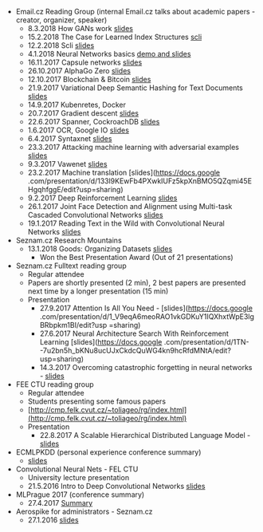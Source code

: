 * Email.cz Reading Group (internal Email.cz talks about academic papers - creator, organizer, speaker)
  * 8.3.2018 How GANs work [slides](https://docs.google.com/presentation/d/1EeZyCsSC4SInHORtfnspV3cmw1q4XwFXZtgicThFdMk/edit?usp=sharing)
  * 15.2.2018 The Case for Learned Index Structures [scli](https://docs.google.com/presentation/d/1jGlT443sxdBodQ40F8b3JgJGoVfwVORg-7h6cm1Uv5U/edit?usp=sharing)
  * 12.2.2018 Scli [slides](https://docs.google.com/presentation/d/11-Lq0-SxkvEgCHrjY3RGR5JI4ZdMZfqqNCiLfPkjtg4/edit?usp=sharing)
  * 4.1.2018 Neural Networks basics [demo and slides](https://github.com/tivvit/nn-basics)
  * 16.11.2017 Capsule networks [slides](https://docs.google.com/presentation/d/152ffc-Dyb--bgGWsorLut43oM4vjFWMnb-cUAlwgoiI/edit?usp=sharing)
  * 26.10.2017 AlphaGo Zero [slides](https://docs.google.com/presentation/d/16-SL3y63V91gnlqLwpL6XI7ZldjNhgzlWP85UwnS0Xo/edit?usp=sharing)
  * 12.10.2017 Blockchain & Bitcoin [slides](https://docs.google.com/presentation/d/1BqJTZg4tpSogbQOFg6Nm4_dL08kQrXj1IIXLx-dXoHk/edit?usp=sharing)
  * 21.9.2017 Variational Deep Semantic Hashing for Text Documents [slides](https://docs.google.com/presentation/d/11wLON-JoLzLw6-vBFgFp7fnn6HlTdANhZkZ4B_ja7dU/edit?usp=sharing) 
  * 14.9.2017 Kubenretes, Docker
  * 20.7.2017 Gradient descent [slides](https://docs.google.com/presentation/d/19cQmhD2qkPu6AzICiSu4fnb15ITdHQU2tEh_PdkROtc/edit?usp=sharing)
  * 22.6.2017 Spanner, CockroachDB [slides](https://docs.google.com/presentation/d/1y1HZxkrhq05uYpGaZDUTnZ2FE79Q-zIwwlGVhoomOIU/edit?usp=sharing)
  * 1.6.2017 OCR, Google IO 
  [slides](https://docs.google.com/presentation/d/197a3RTBVdXqKd65XmBfYmt4w7ETe3zGm0TOkCCljL8E/edit?usp=sharing)
  * 6.4.2017 Syntaxnet [slides](https://docs.google.com/presentation/d/1zMl631lq39OJXYJdrK31dYhHM7UI3wg7VR-pwrN2o48/edit?usp=sharing)
  * 23.3.2017 Attacking machine learning with adversarial examples [slides](https://docs.google.com/presentation/d/1tL3qNnB8ZcE2uhedekdSeqJnPz6wM_yJPpEgqTb7gsQ/edit?usp=sharing)
  * 9.3.2017 Vawenet [slides](https://docs.google.com/presentation/d/1POh_45F-vRA0J2k-ZXO_JUDDtLpQF80U6sAnrN0SG3c/edit?usp=sharing)
  * 23.2.2017 Machine translation [slides](https://docs.google
  .com/presentation/d/133l9KEwFb4PXwkIUFz5kpXnBMO5QZqmi45EHgqhfggE/edit?usp=sharing)
  * 9.2.2017 Deep Reinforcement Learning [slides](https://docs.google.com/presentation/d/1N9FFjTs4bxoh_3UiCLRc3fIXVw4NmzCDgADU1-BqJRk/edit?usp=sharing)
  * 26.1.2017 Joint Face Detection and Alignment using Multi-task Cascaded 
  Convolutional Networks [slides](https://docs.google.com/presentation/d/1Glik12iMa_ESdXraK1SonyDpowwqx1h3_nky-0Pj3mg/edit?usp=sharing)
  * 19.1.2017 Reading Text in the Wild with Convolutional Neural Networks [slides](https://docs.google.com/presentation/d/1-cCkxutsvkmie5DRS7m3VrnRFQtgPsh5EmNU4X26DXY/edit?usp=sharing)
* Seznam.cz Research Mountains
  * 13.1.2018 Goods: Organizing Datasets [slides](https://docs.google.com/presentation/d/1nOfF1214DTSCq0O36_YlkA-cOc588s-nWtBxtvmRiS4/edit?usp=sharing)
    * Won the Best Presentation Award (Out of 21 presentations)
* Seznam.cz Fulltext reading group
  * Regular attendee
  * Papers are shortly presented (2 min), 2 best papers are presented next 
  time by a longer presentation (15 min) 
  * Presentation
    * 27.9.2017 Attention Is All You Need - [slides](https://docs.google
    .com/presentation/d/1_V9eqA6meoRAO1vkGDKuY1IQXhxtWpE3lgBRbpkm1BI/edit?usp
    =sharing)
    * 27.6.2017 Neural Architecture Search With Reinforcement Learning 
    [slides](https://docs.google
    .com/presentation/d/1TN--7u2bn5h_bKNu8ucUJxCkdcQuWG4kn9hcRfdMNtA/edit?usp=sharing)
    * 14.3.2017 Overcoming catastrophic forgetting in neural networks - 
    [slides](https://docs.google.com/presentation/d/1eKpdz48xDPJccEwHClRn36HZ_8HQjXWuJrIettNGIwk/edit?usp=sharing)
* FEE CTU reading group
   * Regular attendee
   * Students presenting some famous papers
   * [http://cmp.felk.cvut.cz/~toliageo/rg/index.html](http://cmp.felk.cvut.cz/~toliageo/rg/index.html)
   * Presentation
     * 22.8.2017 A Scalable Hierarchical Distributed Language Model - 
     [slides](https://docs.google.com/presentation/d/1VnMNgpvlaCV9YLO5j9lqSkalpS1QvW7q1Z6tQLkd5a0/edit?usp=sharing)
* ECMLPKDD (personal experience conference summary)
  * [slides](https://docs.google.com/presentation/d/1XMPR36uDk7ktaFXc6HGfyEStisacZTowQJpreDo9P1E/edit?usp=sharing)
* Convolutional Neural Nets - FEL CTU
  * University lecture presentation
  * 21.5.2016 Intro to Deep Convolutional Networks 
  [slides](https://docs.google.com/presentation/d/1MlwdF9PsQ7YMaKDpmFogr4rW5m9P9Ygc-Br_4NPNusk/edit?usp=sharing)
* MLPrague 2017 (conference summary)
  * 27.4.2017 [Summary](https://docs.google.com/document/d/1WI6YOpZ9GgtvIxYS3F5KPYVzlWPKl6-iDY3Lp2I4A9o/edit?usp=sharing)
* Aerospike for administrators - Seznam.cz
  * 27.1.2016 [slides](https://docs.google.com/presentation/d/1yk6p_JYBgQGv2xLOXfkgk1R7-cuboMnMF-hHgExs7RQ/edit?usp=sharing)